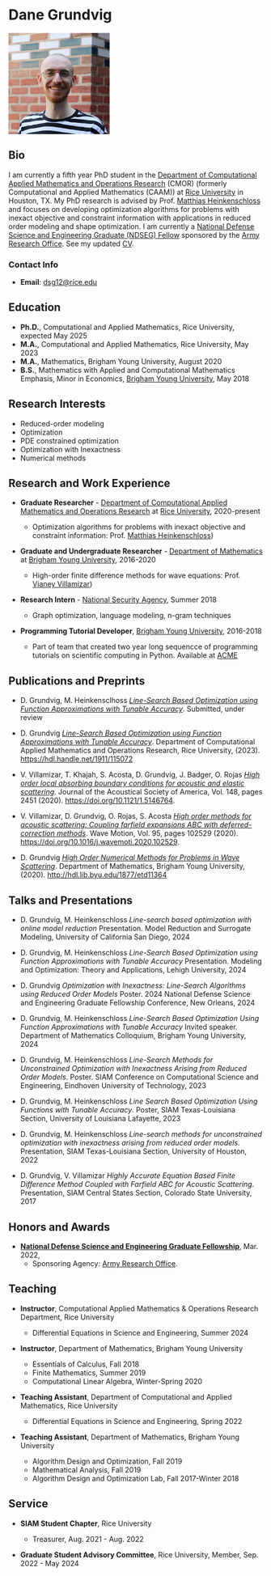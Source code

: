 # Dane Grundvig 
<img align="center" width="200" height="200" src="headshot.webp">

## Bio
I am currently a fifth year PhD student in the
[Department of Computational Applied Mathematics and Operations Research](https://cmor.rice.edu/) (CMOR)
(formerly Computational and Applied Mathematics (CAAM)) at 
[Rice University](https://www.rice.edu/) in Houston, TX. 
My PhD research is advised by Prof. [Matthias Heinkenschloss](https://www.caam.rice.edu/~heinken/)
and focuses on developing optimization algorithms for problems with inexact objective and constraint information with applications in reduced order modeling and shape optimization.
I am currently a [National Defense Science and Engineering Graduate (NDSEG) Fellow](https://ndseg.org/)
sponsored by the [Army Research Office](https://arl.devcom.army.mil/who-we-are/aro/). 
See my updated [CV](cv.pdf).

### Contact Info 
- **Email**: dsg12@rice.edu

## Education 
- **Ph.D.**, Computational and Applied Mathematics, Rice University, expected May 2025 
- **M.A.**, Computational and Applied Mathematics, Rice University, May 2023
- **M.A.**, Mathematics, Brigham Young University, August 2020
- **B.S.**, Mathematics with Applied and Computational Mathematics Emphasis, Minor in Economics, [Brigham Young University](https://acme.byu.edu/), May 2018

## Research Interests
- Reduced-order modeling
- Optimization
- PDE constrained optimization
- Optimization with Inexactness
- Numerical methods

## Research and Work Experience
- **Graduate Researcher** - [Department of Computational Applied Mathematics and Operations Research](https://cmor.rice.edu/) at [Rice University](https://www.rice.edu/), 2020-present
  - Optimization algorithms for problems with inexact objective and constraint information: Prof. [Matthias Heinkenschloss](https://www.caam.rice.edu/~heinken/))

- **Graduate and Undergraduate Researcher** - [Department of Mathematics](https://math.byu.edu/) at [Brigham Young University](https://www.byu.edu/), 2016-2020
  - High-order finite difference methods for wave equations: Prof. [Vianey Villamizar](https://mathdept.byu.edu/~vianey/))
    
- **Research Intern** - [National Security Agency](microsoft.com/en-us/), Summer 2018
  - Graph optimization, language modeling, n-gram techniques

- **Programming Tutorial Developer**, [Brigham Young University](https://acme.byu.edu/), 2016-2018
  - Part of team that created two year long sequencce of programming tutorials on scientific computing in Python. Available at [ACME](https://foundations-of-applied-mathematics.github.io)
    
## Publications and Preprints
- D. Grundvig, M. Heinkensclhoss [_Line-Search Based Optimization using Function Approximations with Tunable Accuracy_](https://hdl.handle.net/1911/115072). Submitted, under review

- D. Grundvig [_Line-Search Based Optimization using Function Approximations with Tunable Accuracy_](https://hdl.handle.net/1911/115072). Department of Computational Applied Mathematics and Operations Research, Rice University, (2023). https://hdl.handle.net/1911/115072

- V. Villamizar, T. Khajah, S. Acosta, D. Grundvig, J. Badger, O. Rojas [_High order local absorbing boundary conditions for acoustic and elastic scattering_](https://doi.org/10.1121/1.5146764). Journal of the Acoustical Society of America, Vol. 148, pages 2451 (2020). https://doi.org/10.1121/1.5146764.
  
- V. Villamizar, D. Grundvig, O. Rojas, S. Acosta [_High order methods for acoustic scattering: Coupling farfield expansions ABC with deferred-correction methods_](https://doi.org/10.1016/j.wavemoti.2020.102529). Wave Motion, Vol. 95, pages 102529 (2020). https://doi.org/10.1016/j.wavemoti.2020.102529.

- D. Grundvig [_High Order Numerical Methods for Problems in Wave Scattering_](http://hdl.lib.byu.edu/1877/etd11364). Department of Mathematics, Brigham Young University, (2020). http://hdl.lib.byu.edu/1877/etd11364

## Talks and Presentations
- D. Grundvig, M. Heinkenschloss _Line-search based optimization with online model reduction_ Presentation. Model Reduction and Surrogate Modeling, University of California San Diego, 2024

- D. Grundvig, M. Heinkenschloss _Line-Search Based Optimization using Function Approximations with Tunable Accuracy_ Presentation. Modeling and Optimization: Theory and Applications, Lehigh University, 2024

- D. Grundvig _Optimization with Inexactness: Line-Search Algorithms using Reduced Order Models_ Poster. 2024 National Defense Science and Engineering Graduate Fellowship Conference, New Orleans, 2024
  
- D. Grundvig, M. Heinkenschloss _Line-Search Based Optimization Using Function Approximations with Tunable Accuracy_ Invited speaker. Department of Mathematics Colloquium, Brigham Young University, 2024
  
- D. Grundvig, M. Heinkenschloss _Line-Search Methods for Unconstrained Optimization with Inexactness Arising from Reduced Order Models_. Poster. SIAM Conference on Computational Science and Engineering, Eindhoven University of Technology, 2023

- D. Grundvig, M. Heinkenschloss _Line Search Based Optimization Using Functions with Tunable Accuracy_. Poster, SIAM Texas-Louisiana Section, University of Louisiana Lafayette, 2023
  
- D. Grundvig, M. Heinkenschloss _Line-search methods for unconstrained optimization with inexactness arising from reduced order models_. Presentation, SIAM Texas-Louisiana Section, University of Houston, 2022
  
- D. Grundvig, V. Villamizar _Highly Accurate Equation Based Finite Difference Method Coupled with Farfield ABC for Acoustic Scattering_. Presentation, SIAM Central States Section, Colorado State University, 2017


## Honors and Awards
- [**National Defense Science and Engineering Graduate Fellowship**](https://ndseg.org/), Mar. 2022,
  - Sponsoring Agency: [Army Research Office](https://arl.devcom.army.mil/who-we-are/aro/).
  
## Teaching
- **Instructor**, Computational Applied Mathematics & Operations Research Department, Rice University
    - Differential Equations in Science and Engineering, Summer 2024
      
- **Instructor**, Department of Mathematics, Brigham Young University
    - Essentials of Calculus, Fall 2018
    - Finite Mathematics, Summer 2019
    - Computational Linear Algebra, Winter-Spring 2020

- **Teaching Assistant**, Department of Computational and Applied Mathematics, Rice University
    - Differential Equations in Science and Engineering, Spring 2022

- **Teaching Assistant**, Department of Mathematics, Brigham Young University
    - Algorithm Design and Optimization, Fall 2019
    - Mathematical Analysis, Fall 2019
    - Algorithm Design and Optimization Lab, Fall 2017-Winter 2018

## Service
- **SIAM Student Chapter**, Rice University
  - Treasurer, Aug. 2021 - Aug. 2022

- **Graduate Student Advisory Committee**, Rice University, Member, Sep. 2022 - May 2024


